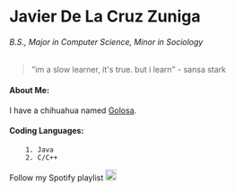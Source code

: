# Javier De La Cruz Zuniga 
###### B.S., Major in Computer Science, Minor in Sociology
> "im a slow learner, it's true. but i learn" - sansa stark

#### About Me:
I have a chihuahua named [Golosa](./golosa.md).


#### Coding Languages:
        1. Java
        2. C/C++


Follow my Spotify playlist [<img src="https://www.freepnglogos.com/uploads/spotify-logo-png/file-spotify-logo-png-4.png" alt="drawing" width="20"/>](https://open.spotify.com/playlist/6ha3u09jk2K5vRvjV2yud6?si=49d27305d5a7440a)
